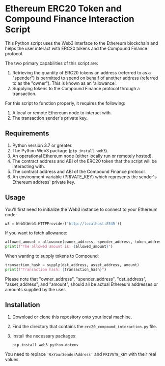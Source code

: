 # Ethereum ERC20 Token and Compound Finance Interaction Script

This Python script uses the Web3 interface to the Ethereum blockchain and helps the user interact with ERC20 tokens and the Compound Finance protocol. 

The two primary capabilities of this script are:
1. Retrieving the quantity of ERC20 tokens an address (referred to as a "spender") is permitted to spend on behalf of another address (referred to as the "owner"). This is known as an 'allowance'.
2. Supplying tokens to the Compound Finance protocol through a transaction. 

For this script to function properly, it requires the following:
1. A local or remote Ethereum node to interact with.
2. The transaction sender's private key. 

## Requirements

1. Python version 3.7 or greater.
2. The Python Web3 package (`pip install web3`).
3. An operational Ethereum node (either locally run or remotely hosted).
4. The contract address and ABI of the ERC20 token that the script will be interacting with.
5. The contract address and ABI of the Compound Finance protocol.
6. An environment variable (PRIVATE_KEY) which represents the sender's Ethereum address' private key. 

## Usage

You'll first need to initialize the Web3 instance to connect to your Ethereum node:

```python
w3 = Web3(Web3.HTTPProvider('http://localhost:8545'))
```

If you want to fetch allowance:

```python
allowed_amount = allowance(owner_address, spender_address, token_address)
print(f"The allowed amount is: {allowed_amount}")
```

When wanting to supply tokens to Compound:

```python
transaction_hash = supply(dst_address, asset_address, amount)
print(f"Transaction hash: {transaction_hash}")
```

Please note that "owner_address", "spender_address", "dst_address", "asset_address", and "amount", should all be actual Ethereum addresses or amounts supplied by the user. 

## Installation

1. Download or clone this repository onto your local machine.
2. Find the directory that contains the `erc20_compound_interaction.py` file.
3. Install the necessary packages:

    ```
    pip install web3 python-dotenv
    ```

You need to replace `'0xYourSenderAddress'` and `PRIVATE_KEY` with their real values.
